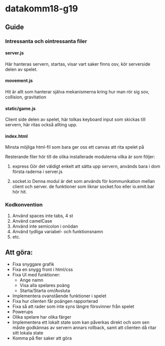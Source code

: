 # datakomm18-g19

## Guide

### Intressanta och ointressanta filer

#### server.js

  Här hanteras servern, startas, visar vart saker finns osv, kör serverside delen av spelet.

#### movement.js

  Hit är allt som hanterar själva mekanismerna kring hur man rör sig sov, collision, gravitation

#### static/game.js

  Client side delen av spelet, här tolkas keyboard input som skickas till servern, här ritas
också allting upp.

#### index.html

  Minsta möjliga html-fil som bara ger oss ett canvas att rita spelet på

Resterande filer hör till de olika installerade modulerna vilka är som följer:

1. express
  Gör det väldigt enkelt att sätta upp servern, används bara i dom första raderna i server.js

2. socket.io
  Denna modul är det som används för kommunikation mellan client och server. de funktioner som liknar
socket.foo eller io.emit.bar hör hit.

### Kodkonvention

1. Använd spaces inte tabs, 4 st
2. Använd camelCase
3. Använd inte semicolon i onödan 
4. Använd tydliga variabel- och funktionsnamn
5. etc.

## Att göra:

- Fixa snyggare grafik
- Fixa en snygg front i html/css
- Fixa UI med funktioner:
  - Ange namn
  - Visa alla spelares poäng
  - Starta/Starta om/Avsluta
- Implementera ovanstående funktioner i spelet
- Fixa hur clienten får poängen rapporterad
- Fixa så att rader som inte syns längre försvinner från spelet
- Powerups
- Olika spelare har olika färger
- Implementera ett lokalt state som kan påverkas direkt och som sen måste godkännas av servern annars
rollback, samt att clienten då ritar sitt lokala state
- Komma på fler saker att göra